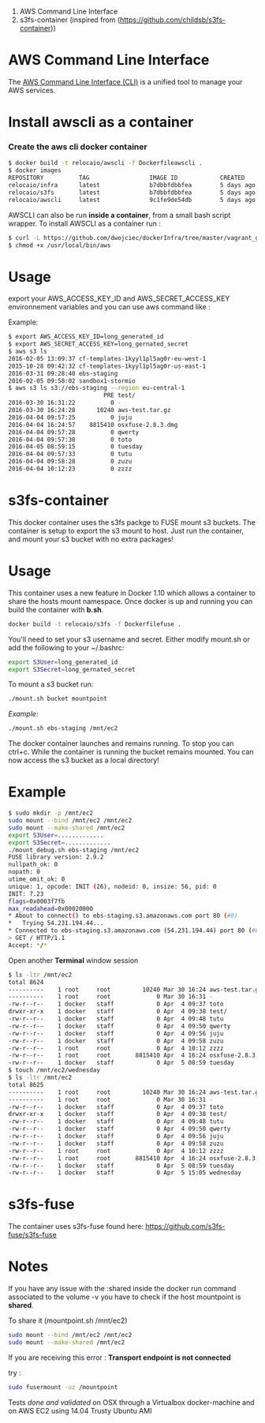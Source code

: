 1. AWS Command Line Interface
2. s3fs-container (inspired from (https://github.com/childsb/s3fs-container))


# AWS Command Line Interface 
The [AWS Command Line Interface (CLI)](http://docs.aws.amazon.com/cli/latest/reference/) is a unified tool to manage your AWS services.

# Install awscli as a container


### Create the aws cli docker container

```bash 
$ docker build -t relocaio/awscli -f Dockerfileawscli .
$ docker images
REPOSITORY          TAG                 IMAGE ID            CREATED             SIZE
relocaio/infra      latest              b7dbbfdbbfea        5 days ago          495.8 MB
relocaio/s3fs       latest              b7dbbfdbbfea        5 days ago          495.8 MB
relocaio/awscli     latest              9c1fe9de54db        5 days ago          486.2 MB
```




AWSCLI can also be run __inside a container__, from a small bash script wrapper. To install AWSCLI as a container run :


```bash
$ curl -L https://github.com/dwojciec/dockerInfra/tree/master/vagrant_getting_started/docker/aws/awscli/run.sh > /usr/local/bin/aws
$ chmod +x /usr/local/bin/aws
```

# Usage 
export your AWS_ACCESS_KEY_ID and AWS_SECRET_ACCESS_KEY environnement variables 
and you can use aws command like :

Example:
```bash
$ export AWS_ACCESS_KEY_ID=long_generated_id
$ export AWS_SECRET_ACCESS_KEY=long_gernated_secret
$ aws s3 ls
2016-02-05 13:09:37 cf-templates-1kyyl1pl5ag0r-eu-west-1
2015-10-28 09:42:32 cf-templates-1kyyl1pl5ag0r-us-east-1
2016-03-31 09:28:40 ebs-staging
2016-02-05 09:58:02 sandbox1-stormio
$ aws s3 ls s3://ebs-staging --region eu-central-1
                           PRE test/
2016-03-30 16:31:22          0 -
2016-03-30 16:24:28      10240 aws-test.tar.gz
2016-04-04 09:57:25          0 juju
2016-04-04 16:24:57    8815410 osxfuse-2.8.3.dmg
2016-04-04 09:57:28          0 qwerty
2016-04-04 09:57:30          0 toto
2016-04-05 08:59:15          0 tuesday
2016-04-04 09:57:33          0 tutu
2016-04-04 09:58:28          0 zuzu
2016-04-04 10:12:23          0 zzzz
```
 
 
# s3fs-container
This docker container uses the s3fs packge to FUSE mount s3 buckets.  The container is setup to export the s3 mount to host.  Just run the container, and mount your s3 bucket with no extra packages!

# Usage
This container uses a new feature in Docker 1.10 which allows a container to share the hosts mount namespace.  Once docker is up and running you can build the container with __b.sh__.

```bash
docker build -t relocaio/s3fs -f Dockerfilefuse .
```


You'll need to set your s3 username and secret.  Either modify mount.sh or add the following to your ~/.bashrc:
```bash
export S3User=long_generated_id
export S3Secret=long_gernated_secret
```
To mount a s3 bucket run:
```bash
./mount.sh bucket mountpoint
```

_Example:_
```bash
./mount.sh ebs-staging /mnt/ec2
```
The docker container launches and remains running.  To stop you can ctrl+c.  While the container is running the bucket remains mounted.  You can now access the s3 bucket as a local directory!

# Example

```bash
$ sudo mkdir -p /mnt/ec2
sudo mount --bind /mnt/ec2 /mnt/ec2
sudo mount --make-shared /mnt/ec2
export S3User=.............
export S3Secret=.............
./mount_debug.sh ebs-staging /mnt/ec2
FUSE library version: 2.9.2
nullpath_ok: 0
nopath: 0
utime_omit_ok: 0
unique: 1, opcode: INIT (26), nodeid: 0, insize: 56, pid: 0
INIT: 7.23
flags=0x0003f7fb
max_readahead=0x00020000
* About to connect() to ebs-staging.s3.amazonaws.com port 80 (#0)
*   Trying 54.231.194.44...
* Connected to ebs-staging.s3.amazonaws.com (54.231.194.44) port 80 (#0)
> GET / HTTP/1.1
Accept: */*
```

Open another __Terminal__ window session 

```bash
$ ls -ltr /mnt/ec2
total 8624
----------    1 root     root         10240 Mar 30 16:24 aws-test.tar.gz
----------    1 root     root             0 Mar 30 16:31 -
-rw-r--r--    1 docker   staff            0 Apr  4 09:37 toto
drwxr-xr-x    1 docker   staff            0 Apr  4 09:38 test/
-rw-r--r--    1 docker   staff            0 Apr  4 09:48 tutu
-rw-r--r--    1 docker   staff            0 Apr  4 09:50 qwerty
-rw-r--r--    1 docker   staff            0 Apr  4 09:56 juju
-rw-r--r--    1 docker   staff            0 Apr  4 09:58 zuzu
-rw-r--r--    1 root     root             0 Apr  4 10:12 zzzz
-rw-r--r--    1 root     root       8815410 Apr  4 16:24 osxfuse-2.8.3.dmg
-rw-r--r--    1 docker   staff            0 Apr  5 08:59 tuesday
$ touch /mnt/ec2/wednesday
$ ls -ltr /mnt/ec2
total 8625
----------    1 root     root         10240 Mar 30 16:24 aws-test.tar.gz
----------    1 root     root             0 Mar 30 16:31 -
-rw-r--r--    1 docker   staff            0 Apr  4 09:37 toto
drwxr-xr-x    1 docker   staff            0 Apr  4 09:38 test/
-rw-r--r--    1 docker   staff            0 Apr  4 09:48 tutu
-rw-r--r--    1 docker   staff            0 Apr  4 09:50 qwerty
-rw-r--r--    1 docker   staff            0 Apr  4 09:56 juju
-rw-r--r--    1 docker   staff            0 Apr  4 09:58 zuzu
-rw-r--r--    1 root     root             0 Apr  4 10:12 zzzz
-rw-r--r--    1 root     root       8815410 Apr  4 16:24 osxfuse-2.8.3.dmg
-rw-r--r--    1 docker   staff            0 Apr  5 08:59 tuesday
-rw-r--r--    1 docker   staff            0 Apr  5 15:05 wednesday
```

# s3fs-fuse
The container uses s3fs-fuse found here: https://github.com/s3fs-fuse/s3fs-fuse

# Notes
If you have any issue with the :shared inside the docker run command associated to the volume -v you have to check if the host mountpoint is __shared__. 

To share it (mountpoint.sh /mnt/ec2)

```bash
sudo mount --bind /mnt/ec2 /mnt/ec2 
sudo mount --make-shared /mnt/ec2
```

If you are receiving this error :
__Transport endpoint is not connected__

try :

```bash
sudo fusermount -uz /mountpoint
``` 

Tests *done and validated* on OSX through a Virtualbox docker-machine and on AWS EC2 using 14.04 Trusty Ubuntu AMI
